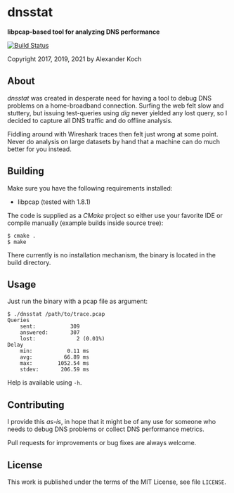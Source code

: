 # dnsstat

**libpcap-based tool for analyzing DNS performance**

[![Build Status](https://travis-ci.org/lynix/dnsstat.svg?branch=master)](https://travis-ci.org/lynix/dnsstat)

Copyright 2017, 2019, 2021 by Alexander Koch


## About

_dnsstat_ was created in desperate need for having a tool to debug DNS problems
on a home-broadband connection. Surfing the web felt slow and stuttery, but
issuing test-queries using _dig_ never yielded any lost query, so I decided to
capture all DNS traffic and do offline analysis.

Fiddling around with Wireshark traces then felt just wrong at some point. Never
do analysis on large datasets by hand that a machine can do much better for you
instead.


## Building

Make sure you have the following requirements installed:
* libpcap (tested with 1.8.1)

The code is supplied as a *CMake* project so either use your favorite IDE or
compile manually (example builds inside source tree):
```
$ cmake .
$ make
```

There currently is no installation mechanism, the binary is located in the build
directory.


## Usage

Just run the binary with a pcap file as argument:
```
$ ./dnsstat /path/to/trace.pcap
Queries
    sent:           309
    answered:       307
    lost:             2 (0.01%)
Delay
    min:           0.11 ms
    avg:          66.89 ms
    max:        1052.54 ms
    stdev:       206.59 ms
```
Help is available using `-h`.


## Contributing

I provide this _as-is_, in hope that it might be of any use for someone who
needs to debug DNS problems or collect DNS performance metrics.

Pull requests for improvements or bug fixes are always welcome.


## License

This work is published under the terms of the MIT License, see file `LICENSE`.

